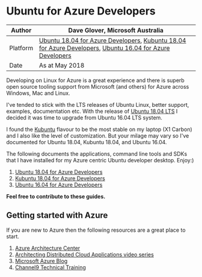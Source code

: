 # Ubuntu for Azure Developers

|Author|Dave Glover, Microsoft Australia|
|----|---|
|Platform| [Ubuntu 18.04 for Azure Developers](Ubuntu1804.md), [Kubuntu 18.04 for Azure Developers](Kubuntu1804.md), [Ubuntu 16.04 for Azure Developers](Ubuntu1604.md)|
|Date|As at May 2018|

Developing on Linux for Azure is a great experience and there is superb open source tooling support from Microsoft (and others) for Azure across Windows, Mac and Linux.

I've tended to stick with the LTS releases of Ubuntu Linux, better support, examples, documentation etc. With the release of [Ubuntu 18.04 LTS](https://www.ubuntu.com/desktop) I decided it was time to upgrade from Ubuntu 16.04 LTS system.

I found the [Kubuntu](https://kubuntu.org/) flavour to be the most stable on my laptop (X1 Carbon) and I also like the level of customization. But your milage may vary so I've documented for Ubuntu 18.04, Kubuntu 18.04, and Ubuntu 16.04.

The following documents the applications, command line tools and SDKs that I have installed for my Azure centric Ubuntu developer desktop. Enjoy:)

1. [Ubuntu 18.04 for Azure Developers](Ubuntu1804.md)
1. [Kubuntu 18.04 for Azure Developers](Kubuntu1804.md)
1. [Ubuntu 16.04 for Azure Developers](Ubuntu1604.md)

**Feel free to contribute to these guides.**

## Getting started with Azure

If you are new to Azure then the following resources are a great place to start.

1. [Azure Architecture Center](https://docs.microsoft.com/en-us/azure/architecture/)
2. [Architecting Distributed Cloud Applications video series](https://www.youtube.com/watch?v=xJMbkZvuVO0&list=PL9XzOCngAkqs0Q8ZRdafnSYExKQurZrBY)
3. [Microsoft Azure Blog](https://azure.microsoft.com/en-us/blog/)
4. [Channel9 Technical Training](https://channel9.msdn.com/)
